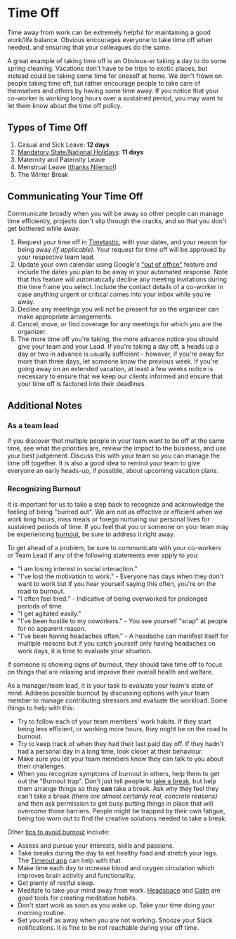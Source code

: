 # Time Off

Time away from work can be extremely helpful for maintaining a good work/life balance. Obvious encourages everyone to take time off when needed, and ensuring that your colleagues do the same.

A great example of taking time off is an Obvious-er taking a day to do some spring cleaning. Vacations don't have to be trips to exotic places, but instead could be taking some time for oneself at home. We don't frown on people taking time off, but rather encourage people to take care of themselves and others by having some time away. If you notice that your co-worker is working long hours over a sustained period, you may want to let them know about the time off policy.

## Types of Time Off

1. Casual and Sick Leave: **12 days**
2. [Mandatory State/National Holidays](https://github.com/obvious/handbook/blob/master/3-Benefits%20and%20Perks/Holiday%20List.md): **11 days**
3. Maternity and Paternity Leave
4. Menstrual Leave ([thanks Nilenso!](https://blog.nilenso.com/blog/2016/05/16/i-have-cramps/))
5. The Winter Break

## Communicating Your Time Off 

Communicate broadly when you will be away so other people can manage time efficiently, projects don't slip through the cracks, and so that you don't get bothered while away.

1. Request your time off in [Timetastic](http://timetastic.co.uk/), with your dates, and your reason for being away *(if applicable)*. Your request for time off will be approved by your respective team lead.
2. Update your own calendar using Google's ["out of office"](https://www.theverge.com/2018/6/27/17510656/google-calendar-out-of-office-option) feature and include the dates you plan to be away in your automated response. Note that this feature will automatically decline any meeting invitations during the time frame you select. Include the contact details of a co-worker in case anything urgent or critical comes into your inbox while you're away.
3. Decline any meetings you will not be present for so the organizer can make appropriate arrangements. 
4. Cancel, move, or find coverage for any meetings for which you are the organizer.
5. The more time off you're taking, the more advance notice you should give your team and your Lead. If you're taking a day off, a heads up a day or two in advance is usually sufficient - however, if you're away for more than three days, let someone know the previous week. If you're going away on an extended vacation, at least a few weeks notice is necessary to ensure that we keep our clients informed and ensure that your time off is factored into their deadlines.

## Additional Notes

### As a team lead

If you discover that multiple people in your team want to be off at the same time, see what the priorities are, review the impact to the business, and use your best judgement. Discuss this with your team so you can manage the time off together. It is also a good idea to remind your team to give everyone an early heads-up, if possible, about upcoming vacation plans.

### Recognizing Burnout 

It is important for us to take a step back to recognize and acknowledge the feeling of being "burned out". We are not as effective or efficient when we work long hours, miss meals or forego nurturing our personal lives for sustained periods of time. If you feel that you or someone on your team may be experiencing [burnout](http://www.mayoclinic.org/healthy-lifestyle/adult-health/in-depth/burnout/art-20046642), be sure to address it right away.

To get ahead of a problem, be sure to communicate with your co-workers or Team Lead if any of the following statements ever apply to you:

- "I am losing interest in social interaction."
- "I've lost the motivation to work." - Everyone has days when they don't want to work but if you hear yourself saying this often, you're on the road to burnout.
- "I often feel tired." - Indicative of being overworked for prolonged periods of time.
- "I get agitated easily."
- "I've been hostile to my coworkers." - You see yourself "snap" at people for no apparent reason.
- "I've been having headaches often." - A headache can manifest itself for multiple reasons but if you catch yourself only having headaches on work days, it is time to evaluate your situation.

If someone is showing signs of burnout, they should take time off to focus on things that are relaxing and improve their overall health and welfare.

As a manager/team lead, it is your task to evaluate your team's state of mind. Address possible burnout by discussing options with your team member to manage contributing stressors and evaluate the workload. Some things to help with this:

- Try to follow each of your team members' work habits. If they start being less efficient, or working more hours, they might be on the road to burnout.
- Try to keep track of when they had their last paid day off. If they hadn't had a personal day in a long time, look closer at their behaviour.
- Make sure you let your team members know they can talk to you about their challenges.
- When you recognize symptoms of burnout in others, help them to get out the "Burnout trap". Don't just tell people to [take a break](https://medium.com/@zenpeacekeeper/take-a-break-f877907877bc), but help them arrange things so they **can** take a break. Ask why they feel they can't take a break *(there are almost certainly real, concrete reasons)* and then ask permission to get busy putting things in place that will overcome those barriers. People might be trapped by their own fatigue, being too worn out to find the creative solutions needed to take a break.

Other [tips to avoid burnout](http://www.mayoclinic.org/healthy-lifestyle/adult-health/in-depth/burnout/art-20046642?pg=2) include:

- Assess and pursue your interests, skills and passions.
- Take breaks during the day to eat healthy food and stretch your legs. The [Timeout app](http://dejal.com/timeout/) can help with that.
- Make time each day to increase blood and oxygen circulation which improves brain activity and functionality.
- Get plenty of restful sleep.
- Meditate to take your mind away from work. [Headspace](https://www.headspace.com/science) and [Calm](https://www.calm.com/meditate) are good tools for creating meditation habits.
- Don't start work as soon as you wake up. Take your time doing your morning routine.
- Set yourself as away when you are not working. Snooze your Slack notifications. It is fine to be not reachable during your off time.
